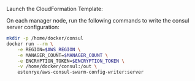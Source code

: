 Launch the CloudFormation Template:

On each manager node, run the following commands to write the consul server configuration:
```sh
mkdir -p /home/docker/consul
docker run --rm \
    -e REGION=$AWS_REGION \
	-e MANAGER_COUNT=$MANAGER_COUNT \
	-e ENCRYPTION_TOKEN=$ENCRYPTION_TOKEN \
	-v /home/docker/consul:/out \
	estenrye/aws-consul-swarm-config-writer:server
```